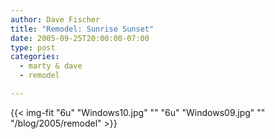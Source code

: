 ```yaml
---
author: Dave Fischer
title: "Remodel: Sunrise Sunset"
date: 2005-09-25T20:00:00-07:00
type: post
categories:
  - marty & dave
  - remodel

---
```


<!--more-->

{{< img-fit
    "6u" "Windows10.jpg" ""
    "6u" "Windows09.jpg" ""
    "/blog/2005/remodel" >}}

